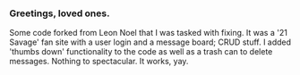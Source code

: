 ### Greetings, loved ones.

Some code forked from Leon Noel that I was tasked with fixing.  It was a '21 Savage' fan site with a user login and a message board; CRUD stuff.  I added 'thumbs down' functionality to the code as well as a trash can to delete messages.  Nothing to spectacular.  It works, yay.
